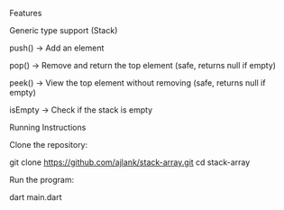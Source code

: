 Features

Generic type support (Stack<E>)

push() → Add an element

pop() → Remove and return the top element (safe, returns null if empty)

peek() → View the top element without removing (safe, returns null if empty)

isEmpty → Check if the stack is empty

Running Instructions

Clone the repository:

git clone https://github.com/ajlank/stack-array.git
cd stack-array


Run the program:

dart main.dart